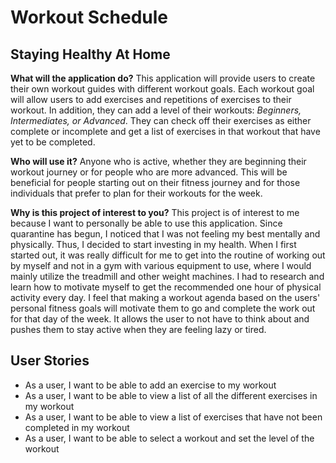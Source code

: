 # Workout Schedule

## Staying Healthy At Home


**What will the application do?**
This application will provide users to create their own workout guides with different workout goals. Each workout goal
will allow users to add exercises and repetitions of exercises to their workout. In addition, they can add a level
of their workouts: *Beginners, Intermediates, or Advanced*. They can check off their exercises as either complete or 
incomplete and get a list of exercises in that workout that have yet to be completed.

**Who will use it?**
Anyone who is active, whether they are beginning their workout journey or for people who are more advanced.
This will be beneficial for people starting out on their fitness journey and for those individuals that prefer to 
plan for their workouts for the week.

**Why is this project of interest to you?**
This project is of interest to me because I want to personally be able to use this application. Since quarantine has 
begun, I noticed that I was not feeling my best mentally and physically. Thus, I decided to start investing in my 
health. When I first started out, it was really difficult for me to get into the routine of working out by myself and 
not in a gym with various equipment to use, where I would mainly utilize the treadmill and other weight machines. I had 
to research and learn how to motivate myself to get the recommended one hour of physical activity every day.
I feel that making a workout agenda based on the users' personal fitness goals will motivate them to go and 
complete the work out for that day of the week. It allows the user to not have to think about and pushes them to stay
active when they are feeling lazy or tired. 

## User Stories
- As a user, I want to be able to add an exercise to my workout
- As a user, I want to be able to view a list of all the different exercises in my workout
- As a user, I want to be able to view a list of exercises that have not been completed in my workout
- As a user, I want to be able to select a workout and set the level of the workout